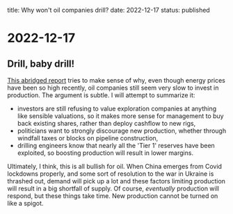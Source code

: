 title: Why won't oil companies drill?
date: 2022-12-17
status: published

# 2022-12-17
## Drill, baby drill!
[This abridged report](https://blog.gorozen.com/blog/why-wont-energy-companies-drill) tries to make sense of why, even though energy prices have been so high recently, oil companies still seem very slow to invest in production.
The argument is subtle. I will attempt to summarize it:
- investors are still refusing to value exploration companies at anything like sensible valuations, so it makes more sense for management to buy back existing shares, rather than deploy cashflow to new rigs,
- politicians want to strongly discourage new production, whether through windfall taxes or blocks on pipeline construction,
- drilling engineers know that nearly all the 'Tier 1' reserves have been exploited, so boosting production will result in lower margins.

Ultimately, I think, this is all bullish for oil. When China emerges from Covid lockdowns properly, and some sort of resolution to the war in Ukraine is thrashed out, demand will pick up a lot and these factors limiting production will result in a big shortfall of supply.
Of course, *eventually* production will respond, but these things take time.
New production cannot be turned on like a spigot.
